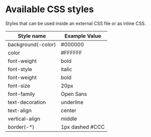 # Available CSS styles

Styles that can be used inside an external CSS file or as inline CSS.

| Style name  | Example Value |
| ------------- |-------------|
| background(-color)      | #000000 |
| color     | #FFFFFF     |
| font-weight | bold     |
| font-style | italic     |
| font-weight | bold     |
| font-size | 20px     |
| font-family | Open Sans     |
| text-decoration | underline     |
| text-align | center    |
| vertical-align | middle     |
| border(-*) | 1px dashed #CCC     |